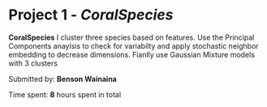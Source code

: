 
# Project 1 - *CoralSpecies*

**CoralSpecies** I cluster three species based on features. Use the Principal Components anaylsis to check for variabilty and
apply stochastic neighbor embedding to decrease dimensions.
Fianlly use Gaussian Mixture models with 3 clusters

Submitted by: **Benson Wainaina**

Time spent: **8** hours spent in total

